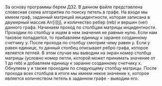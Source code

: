 За основу программы берем ДЗ2. В данном файле представлена словесная схема алгоритма по поиску петель в графе. На входе мы имеем граф, заданный матрицей инцидентности, которая записана в двумерный массив Arr[i][j], и количество ребер (reb) и вершин (ver) данного графа. Начинаем проход по столбцам матрицы инцидентности. Проходим по столбцу и ищем в нем значения не равные нулю. Если нам таковое попадается, то прибавляем единицу к заранее созданному счетчику у. После прохода по столбцу смотрим чему равен у. Если у равен единице, то данный столбец описывает ребро графа, которое является петлей. В этом случае мы выводим на экран номер столбца матрицы (условно номер петли, которой может принимать значение от 1 до reb) и добавляем единицу к заранне созданному счетчику х. Обнуляем у и также проходим по следующему столбцу матрицы. После прохода всех столбцов в итоге мы имеем некое значение х, которое является количеством петель в заданном графе - выводим его.
